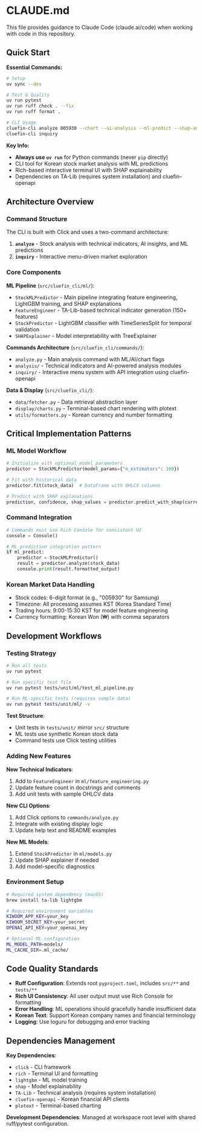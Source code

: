 # CLAUDE.md

This file provides guidance to Claude Code (claude.ai/code) when working with code in this repository.

## Quick Start

**Essential Commands:**
```bash
# Setup
uv sync --dev

# Test & Quality
uv run pytest
uv run ruff check . --fix
uv run ruff format .

# CLI Usage
cluefin-cli analyze 005930 --chart --ai-analysis --ml-predict --shap-analysis
cluefin-cli inquiry
```

**Key Info:**
- **Always use `uv run`** for Python commands (never `pip` directly)
- CLI tool for Korean stock market analysis with ML predictions
- Rich-based interactive terminal UI with SHAP explainability
- Dependencies on TA-Lib (requires system installation) and cluefin-openapi

## Architecture Overview

### Command Structure
The CLI is built with Click and uses a two-command architecture:

1. **`analyze`** - Stock analysis with technical indicators, AI insights, and ML predictions
2. **`inquiry`** - Interactive menu-driven market exploration

### Core Components

**ML Pipeline** (`src/cluefin_cli/ml/`):
- `StockMLPredictor` - Main pipeline integrating feature engineering, LightGBM training, and SHAP explanations
- `FeatureEngineer` - TA-Lib-based technical indicator generation (150+ features)
- `StockPredictor` - LightGBM classifier with TimeSeriesSplit for temporal validation
- `SHAPExplainer` - Model interpretability with TreeExplainer

**Commands Architecture** (`src/cluefin_cli/commands/`):
- `analyze.py` - Main analysis command with ML/AI/chart flags
- `analysis/` - Technical indicators and AI-powered analysis modules
- `inquiry/` - Interactive menu system with API integration using cluefin-openapi

**Data & Display** (`src/cluefin_cli/`):
- `data/fetcher.py` - Data retrieval abstraction layer
- `display/charts.py` - Terminal-based chart rendering with plotext
- `utils/formatters.py` - Korean currency and number formatting

## Critical Implementation Patterns

### ML Model Workflow
```python
# Initialize with optional model parameters
predictor = StockMLPredictor(model_params={"n_estimators": 100})

# Fit with historical data
predictor.fit(stock_data)  # DataFrame with OHLCV columns

# Predict with SHAP explanations
prediction, confidence, shap_values = predictor.predict_with_shap(current_data)
```

### Command Integration
```python
# Commands must use Rich Console for consistent UI
console = Console()

# ML prediction integration pattern
if ml_predict:
    predictor = StockMLPredictor()
    result = predictor.analyze(stock_data)
    console.print(result.formatted_output)
```

### Korean Market Data Handling
- Stock codes: 6-digit format (e.g., "005930" for Samsung)
- Timezone: All processing assumes KST (Korea Standard Time)
- Trading hours: 9:00-15:30 KST for model feature engineering
- Currency formatting: Korean Won (₩) with comma separators

## Development Workflows

### Testing Strategy
```bash
# Run all tests
uv run pytest

# Run specific test file
uv run pytest tests/unit/ml/test_ml_pipeline.py

# Run ML-specific tests (requires sample data)
uv run pytest tests/unit/ml/ -v
```

**Test Structure**:
- Unit tests in `tests/unit/` mirror `src/` structure
- ML tests use synthetic Korean stock data
- Command tests use Click testing utilities

### Adding New Features

**New Technical Indicators**:
1. Add to `FeatureEngineer` in `ml/feature_engineering.py`
2. Update feature count in docstrings and comments
3. Add unit tests with sample OHLCV data

**New CLI Options**:
1. Add Click options to `commands/analyze.py` 
2. Integrate with existing display logic
3. Update help text and README examples

**New ML Models**:
1. Extend `StockPredictor` in `ml/models.py`
2. Update SHAP explainer if needed
3. Add model-specific diagnostics

### Environment Setup
```bash
# Required system dependency (macOS)
brew install ta-lib lightgbm

# Required environment variables
KIWOOM_APP_KEY=your_key
KIWOOM_SECRET_KEY=your_secret  
OPENAI_API_KEY=your_openai_key

# Optional ML configuration
ML_MODEL_PATH=models/
ML_CACHE_DIR=.ml_cache/
```

## Code Quality Standards

- **Ruff Configuration**: Extends root `pyproject.toml`, includes `src/**` and `tests/**`
- **Rich UI Consistency**: All user output must use Rich Console for formatting
- **Error Handling**: ML operations should gracefully handle insufficient data
- **Korean Text**: Support Korean company names and financial terminology
- **Logging**: Use loguru for debugging and error tracking

## Dependencies Management

**Key Dependencies**:
- `click` - CLI framework
- `rich` - Terminal UI and formatting
- `lightgbm` - ML model training
- `shap` - Model explainability
- `TA-Lib` - Technical analysis (requires system installation)
- `cluefin-openapi` - Korean financial API clients
- `plotext` - Terminal-based charting

**Development Dependencies**: Managed at workspace root level with shared ruff/pytest configuration.